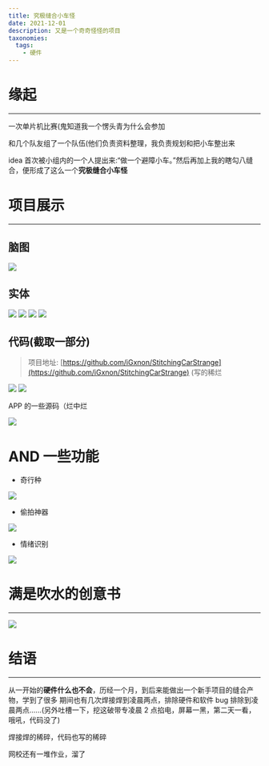 ```yaml
---
title: 究极缝合小车怪
date: 2021-12-01
description: 又是一个奇奇怪怪的项目
taxonomies:
  tags:
    - 硬件
---
```


# 缘起

---

一次单片机比赛(鬼知道我一个愣头青为什么会参加

和几个队友组了一个队伍(他们负责资料整理，我负责规划和把小车整出来

idea 首次被小组内的一个人提出来:“做一个避障小车。”然后再加上我的瞎勾八缝合，便形成了这么一个**究极缝合小车怪**

# 项目展示

---

## 脑图

![](mind.png)

## 实体

![](1.jpg)
![](2.jpg)
![](3.jpg)
![](4.jpg)

## 代码(截取一部分)

> 项目地址: [https://github.com/iGxnon/StitchingCarStrange](https://github.com/iGxnon/StitchingCarStrange) (写的稀烂

![](5.png)
![](6.png)

APP 的一些源码（烂中烂

![](7.png)

# AND 一些功能

- 奇行种

![](giphy.gif)

- 偷拍神器

![](8.png)

- 情绪识别

![](9.png)

# 满是吹水的创意书

---

![](10.png)

# 结语

---

从一开始的**硬件什么也不会**，历经一个月，到后来能做出一个新手项目的缝合产物，学到了很多
期间也有几次焊接焊到凌晨两点，排除硬件和软件 bug 排除到凌晨两点......(另外吐槽一下，挖这破带专凌晨 2 点掐电，屏幕一黑，第二天一看，哦吼，代码没了)

焊接焊的稀碎，代码也写的稀碎

网校还有一堆作业，溜了
